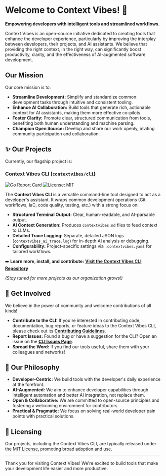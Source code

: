 # Welcome to Context Vibes! 👋

**Empowering developers with intelligent tools and streamlined workflows.**

Context Vibes is an open-source initiative dedicated to creating tools that enhance the developer experience, particularly by improving the interplay between developers, their projects, and AI assistants. We believe that providing the right context, in the right way, can significantly boost productivity, clarity, and the effectiveness of AI-augmented software development.

## Our Mission

Our core mission is to:
*   **Streamline Development:** Simplify and standardize common development tasks through intuitive and consistent tooling.
*   **Enhance AI Collaboration:** Build tools that generate rich, actionable context for AI assistants, making them more effective co-pilots.
*   **Foster Clarity:** Promote clear, structured communication from tools, benefiting both human understanding and machine parsing.
*   **Champion Open Source:** Develop and share our work openly, inviting community participation and collaboration.

## ✨ Our Projects

Currently, our flagship project is:

### Context Vibes CLI (`contextvibes/cli`)

[![Go Report Card](https://goreportcard.com/badge/github.com/contextvibes/cli)](https://goreportcard.com/report/github.com/contextvibes/cli)
[![License: MIT](https://img.shields.io/badge/License-MIT-yellow.svg)](https://opensource.org/licenses/MIT)

The **Context Vibes CLI** is a versatile command-line tool designed to act as a developer's assistant. It wraps common development operations (Git workflows, IaC, code quality, testing, etc.) with a strong focus on:

*   **Structured Terminal Output:** Clear, human-readable, and AI-parsable output.
*   **AI Context Generation:** Produces `contextvibes.md` files to feed context to LLMs.
*   **Detailed Trace Logging:** Separate, detailed JSON logs (`contextvibes_ai_trace.log`) for in-depth AI analysis or debugging.
*   **Configurability:** Project-specific settings via `.contextvibes.yaml` for tailored workflows.

➡️ **Learn more, install, and contribute:** [**Visit the Context Vibes CLI Repository**](https://github.com/contextvibes/cli)

*(Stay tuned for more projects as our organization grows!)*

## 🤝 Get Involved

We believe in the power of community and welcome contributions of all kinds!

*   **Contribute to the CLI:** If you're interested in contributing code, documentation, bug reports, or feature ideas to the Context Vibes CLI, please check out its [**Contributing Guidelines**](https://github.com/contextvibes/cli/blob/main/CONTRIBUTING.md).
*   **Report Issues:** Found a bug or have a suggestion for the CLI? Open an issue on the [**CLI Issues Page**](https://github.com/contextvibes/cli/issues).
*   **Spread the Word:** If you find our tools useful, share them with your colleagues and networks!

## 🧭 Our Philosophy

*   **Developer-Centric:** We build tools with the developer's daily experience at the forefront.
*   **AI-Augmented:** We aim to enhance developer capabilities through intelligent automation and better AI integration, not replace them.
*   **Open & Collaborative:** We are committed to open-source principles and fostering a welcoming environment for contributors.
*   **Practical & Pragmatic:** We focus on solving real-world developer pain points with practical solutions.

## 📜 Licensing

Our projects, including the Context Vibes CLI, are typically released under the [MIT License](https://opensource.org/licenses/MIT), promoting broad adoption and use.

---

Thank you for visiting Context Vibes! We're excited to build tools that make your development life easier and more productive.
